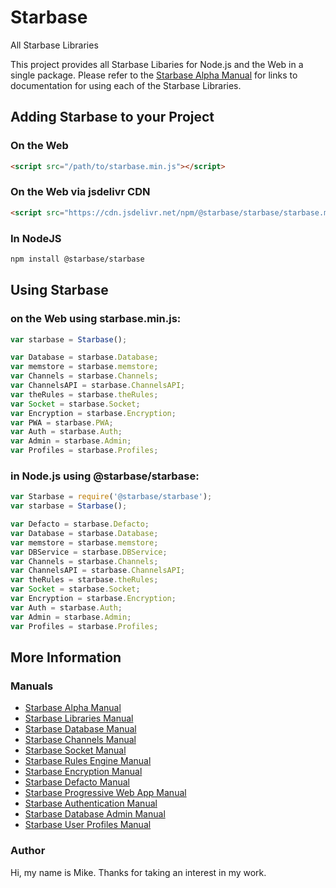 # Starbase
All Starbase Libraries

This project provides all Starbase Libaries for Node.js and the Web in a single package. Please refer to the [Starbase Alpha Manual](https://github.com/StarbaseAlpha/Starbase-Manual) for links to documentation for using each of the Starbase Libraries.

## Adding Starbase to your Project


### On the Web
```HTML
<script src="/path/to/starbase.min.js"></script>
```

### On the Web via jsdelivr CDN
```HTML
<script src="https://cdn.jsdelivr.net/npm/@starbase/starbase/starbase.min.js"></script>
```

### In NodeJS
```bash
npm install @starbase/starbase
```

## Using Starbase


### on the Web using starbase.min.js:
```javascript
var starbase = Starbase();

var Database = starbase.Database;
var memstore = starbase.memstore;
var Channels = starbase.Channels;
var ChannelsAPI = starbase.ChannelsAPI;
var theRules = starbase.theRules;
var Socket = starbase.Socket;
var Encryption = starbase.Encryption;
var PWA = starbase.PWA;
var Auth = starbase.Auth;
var Admin = starbase.Admin;
var Profiles = starbase.Profiles;
```

### in Node.js using @starbase/starbase:
```javascript
var Starbase = require('@starbase/starbase');
var starbase = Starbase();

var Defacto = starbase.Defacto;
var Database = starbase.Database;
var memstore = starbase.memstore;
var DBService = starbase.DBService;
var Channels = starbase.Channels;
var ChannelsAPI = starbase.ChannelsAPI;
var theRules = starbase.theRules;
var Socket = starbase.Socket;
var Encryption = starbase.Encryption;
var Auth = starbase.Auth;
var Admin = starbase.Admin;
var Profiles = starbase.Profiles;

```

## More Information

### Manuals

- [Starbase Alpha Manual](https://github.com/StarbaseAlpha/Starbase-Alpha)
- [Starbase Libraries Manual](https://github.com/StarbaseAlpha/Starbase)
- [Starbase Database Manual](https://github.com/StarbaseAlpha/Database)
- [Starbase Channels Manual](https://github.com/StarbaseAlpha/Channels)
- [Starbase Socket Manual](https://github.com/StarbaseAlpha/Socket)
- [Starbase Rules Engine Manual](https://github.com/StarbaseAlpha/TheRules)
- [Starbase Encryption Manual](https://github.com/StarbaseAlpha/Encryption)
- [Starbase Defacto Manual](https://github.com/StarbaseAlpha/Defacto)
- [Starbase Progressive Web App Manual](https://github.com/StarbaseAlpha/PWA)
- [Starbase Authentication Manual](https://github.com/StarbaseAlpha/Auth)
- [Starbase Database Admin Manual](https://github.com/StarbaseAlpha/Admin)
- [Starbase User Profiles Manual](https://github.com/StarbaseAlpha/Profiles)

### Author
Hi, my name is Mike. Thanks for taking an interest in my work.
